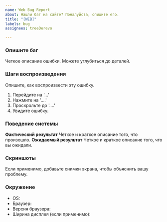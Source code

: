 ```yaml
---
name: Web Bug Report
about: Нашли баг на сайте? Пожалуйста, опишите его.
title: "[WEB]"
labels: bug
assignees: treeDerevo

---
```


### Опишите баг
Четкое описание ошибки. Можете углубиться до деталей.

### Шаги воспроизведения
Опишите, как воспроизвести эту ошибку.
1. Перейдите на '...'
2. Нажмите на '....'
3. Проскрольте до '....'
4. Увидите ошибку.

### Поведение системы
**Фактический результат**
Четкое и краткое описание того, что произошло.
**Ожидаемый результат**
Четкое и краткое описание того, что вы ожидали.

### Скриншоты
Если применимо, добавьте снимки экрана, чтобы объяснить вашу проблему.

### Окружение
 - OS:
 - Браузер:
 - Версия браузера:
 - Ширина дисплея (если применимо):
